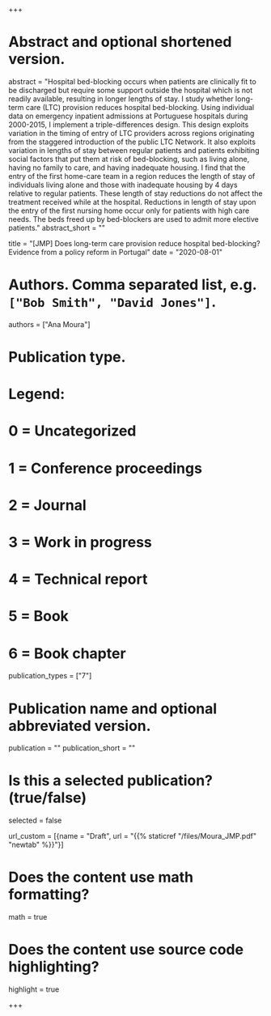 +++
# Abstract and optional shortened version.
abstract = "Hospital bed-blocking occurs when patients are clinically fit to be discharged but require some support outside the hospital which is not readily available, resulting in longer lengths of stay. I study whether long-term care (LTC) provision reduces hospital bed-blocking. Using individual data on emergency inpatient admissions at Portuguese hospitals during 2000-2015, I implement a triple-differences design. This design exploits variation in the timing of entry of LTC providers across regions originating from the staggered introduction of the public LTC Network. It also exploits variation in lengths of stay between regular patients and patients exhibiting social factors that put them at risk of bed-blocking, such as living alone, having no family to care, and having inadequate housing. I find that the entry of the first home-care team in a region reduces the length of stay of individuals living alone and those with inadequate housing by 4 days relative to regular patients. These length of stay reductions do not affect the treatment received while at the hospital. Reductions in length of stay upon the entry of the first nursing home occur only for patients with high care needs. The beds freed up by bed-blockers are used to admit more elective patients."
abstract_short = ""

title = "[JMP] Does long-term care provision reduce hospital bed-blocking? Evidence from a policy reform in Portugal"
date = "2020-08-01"

# Authors. Comma separated list, e.g. `["Bob Smith", "David Jones"]`.
authors = ["Ana Moura"]

# Publication type.
# Legend:
# 0 = Uncategorized
# 1 = Conference proceedings
# 2 = Journal
# 3 = Work in progress
# 4 = Technical report
# 5 = Book
# 6 = Book chapter
publication_types = ["7"]

# Publication name and optional abbreviated version.
publication = ""
publication_short = ""

# Is this a selected publication? (true/false)
selected = false

url_custom = [{name = "Draft", url = "{{% staticref "/files/Moura_JMP.pdf" "newtab" %}}"}] 


# Does the content use math formatting?
math = true

# Does the content use source code highlighting?
highlight = true


+++



